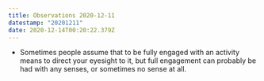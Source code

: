 ```yaml
---
title: Observations 2020-12-11
datestamp: "20201211"
date: 2020-12-14T00:20:22.379Z
---
```

- Sometimes people assume that to be fully engaged with an activity means to direct your eyesight to it, but full engagement can probably be had with any senses, or sometimes no sense at all.